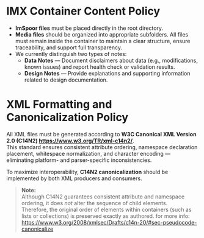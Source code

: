 # IMX Container Content Policy

- **ImSpoor files** must be placed directly in the root directory.
- **Media files** should be organized into appropriate subfolders. All files must remain inside the container to maintain a clear structure, ensure traceability, and support full transparency.
- We currently distinguish two types of notes:
  - **Data Notes** — Document disclaimers about data (e.g., modifications, known issues) and report health check or validation results.
  - **Design Notes** — Provide explanations and supporting information related to design documentation.

# XML Formatting and Canonicalization Policy

All XML files must be generated according to **W3C Canonical XML Version 2.0 (C14N2) https://www.w3.org/TR/xml-c14n2/**.  
This standard ensures consistent attribute ordering, namespace declaration placement, whitespace normalization, and character encoding — eliminating platform- and parser-specific inconsistencies.

To maximize interoperability, **C14N2 canonicalization** should be implemented by both XML producers and consumers.

> **Note:**  
> Although C14N2 guarantees consistent attribute and namespace ordering, it does *not* alter the sequence of child elements.  
> Therefore, the original order of elements within containers (such as lists or collections) is preserved exactly as authored.
> for more info: https://www.w3.org/2008/xmlsec/Drafts/c14n-20/#sec-pseudocode-canonicalize
> 
